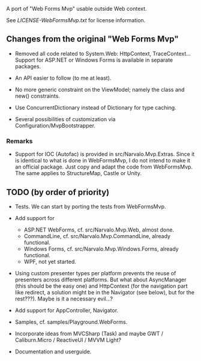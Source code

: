 ﻿
A port of "Web Forms Mvp" usable outside Web context.

See _LICENSE-WebFormsMvp.txt_ for license information.

Changes from the original "Web Forms Mvp"
-----------------------------------------

- Removed all code related to System.Web: HttpContext, TraceContext...
  Support for ASP.NET or Windows Forms is available in separate packages.

- An API easier to follow (to me at least).

- No more generic constraint on the ViewModel; namely the class and new()
  constraints.

- Use ConcurrentDictionary instead of Dictionary for type caching.

- Several possibilities of customization via Configuration/MvpBootstrapper.

### Remarks

- Support for IOC (Autofac) is provided in src/Narvalo.Mvp.Extras. Since
  it is identical to what is done in WebFormsMvp, I do not intend to make it
  an official package. Just copy and adapt the code from WebFormsMvp. The same
  applies to StructureMap, Castle or Unity.

TODO (by order of priority)
---------------------------

- Tests. We can start by porting the tests from WebFormsMvp.

- Add support for
  * ASP.NET WebForms, cf. src/Narvalo.Mvp.Web, almost done.
  * CommandLine, cf. src/Narvalo.Mvp.CommandLine, already functional.
  * Windows Forms, cf. src/Narvalo.Mvp.Windows.Forms, already functional.
  * WPF, not yet started.

- Using custom presenter types per platform prevents the reuse
  of presenters across different platforms. But what about AsyncManager
  (this should be the easy one)	and HttpContext (for the navigation part like
  redirect, a solution might be in the Navigator (see below), but for the
  rest???). Maybe is it a necessary evil...?

- Add support for AppController, Navigator.

- Samples, cf. samples/Playground.WebForms.

- Incorporate ideas from MVCSharp (Task) and maybe GWT / Caliburn.Micro
  / ReactiveUI / MVVM Light?

- Documentation and userguide.

